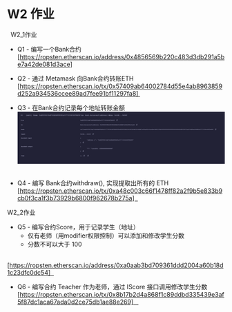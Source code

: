 # W2 作业

 
W2_1作业 

* Q1 - 编写⼀个Bank合约
  [https://ropsten.etherscan.io/address/0x4856569b220c483d3db291a5be7a42de081d3ace]

* Q2 - 通过 Metamask 向Bank合约转账ETH 
 [https://ropsten.etherscan.io/tx/0x57409ab64002784d55e4ab8963859d252a934536ccee89ad7fee91bf11297fa8] 

* Q3 - 在Bank合约记录每个地址转账⾦额 
 ![q3](screenshots/q3.png)  

* Q4 - 编写 Bank合约withdraw(), 实现提取出所有的 ETH
 [https://ropsten.etherscan.io/tx/0xa48c003c66f1478ff82a2f9b5e833b9cb0f3ca1f3b73929b6800f962678b275a]  


W2_2作业 

* Q5 - 编写合约Score，⽤于记录学⽣（地址）
	* 仅有⽼师（⽤modifier权限控制）可以添加和修改学⽣分数
	* 分数不可以⼤于 100 

 [https://ropsten.etherscan.io/address/0xa0aab3bd709361ddd2004a60b18d1c23dfc0dc54]  

* Q6 - 编写合约 Teacher 作为⽼师，通过 IScore 接⼝调⽤修改学⽣分数 
 [https://ropsten.etherscan.io/tx/0x8b17b2d4a868f1c89ddbd335439e3af5f87dc1aca67ada0d2ce75db1ae88e269]   

